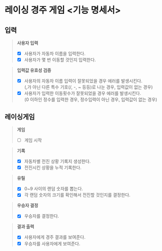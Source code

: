 # 레이싱 경주 게임 <기능 명세서>

## 입력
> **사용자 입력**
> - [x] 사용자가 자동차 이름을 입력한다.
> - [x] 사용자가 몇 번 이동할 것인지 입력한다.

> **입력값 유효성 검증**
> - [x] 사용자의 자동차 이름 입력이 잘못되었을 경우 에러를 발생시킨다.
> </br>(,가 아닌 다른 특수 기호(/, -, ~ 등등)로 나눈 경우, 입력값이 없는 경우)
> - [x] 사용자가 입력한 이동횟수가 잘못되었을 경우 에러를 발생시킨다.
> </br>(0 이하인 정수를 입력한 경우, 정수입력이 아닌 경우, 입력값이 없는 경우)

## 레이싱게임
> **게임**
> - [ ] 게임 시작

> **기록**
> - [x] 자동차별 전진 상황 기록지 생성한다.
> - [x] 전진시킨 상황을 누적 기록한다.

> **유틸**
> - [x] 0~9 사이의 랜덤 숫자를 뽑는다.
> - [x] 각 랜덤 숫자의 크기를 확인해서 전진할 것인지를 결정한다.

> **우승자 결정**
> - [x] 우승자를 결정한다.

> **결과 출력**
> - [x] 사용자에게 경주 결과를 보여준다.
> - [x] 우승자를 사용자에게 보여준다.
